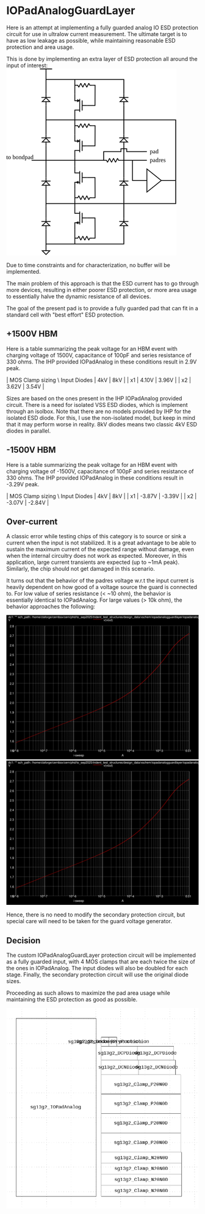 # IOPadAnalogGuardLayer

Here is an attempt at implementing a fully guarded analog IO ESD protection circuit for use
in ultralow current measurement. The ultimate target is to have as low leakage as possible,
while maintaining reasonable ESD protection and area usage.

This is done by implementing an extra layer of ESD protection all around the input of interest:
![Fully guarded ESD protection circuit](./images/IOPadAnalogGuardLayer.svg)

Due to time constraints and for characterization, no buffer will be implemented.

The main problem of this approach is that the ESD current has to
go through more devices, resulting in either poorer ESD protection, or
more area usage to essentially halve the dynamic resistance of all devices.

The goal of the present pad is to provide a fully guarded pad that can fit in
a standard cell with "best effort" ESD protection.

## +1500V HBM

Here is a table summarizing the peak voltage for an HBM event with charging voltage of 1500V, capacitance of 100pF
and series resistance of 330 ohms. The IHP provided IOPadAnalog in these conditions
result in 2.9V peak.

| MOS Clamp sizing \ Input Diodes | 4kV   | 8kV   |
| x1                              | 4.10V | 3.96V |
| x2                              | 3.62V | 3.54V |

Sizes are based on the ones present in the IHP IOPadAnalog provided circuit.
There is a need for isolated VSS ESD diodes, which is implement through an isolbox.
Note that there are no models provided by IHP for the isolated ESD diode. For this,
I use the non-isolated model, but keep in mind that it may perform worse in reality.
8kV diodes means two classic 4kV ESD diodes in parallel.

## -1500V HBM

Here is a table summarizing the peak voltage for an HBM event with charging voltage of -1500V, capacitance of 100pF
and series resistance of 330 ohms. The IHP provided IOPadAnalog in these conditions
result in -3.29V peak.

| MOS Clamp sizing \ Input Diodes | 4kV    | 8kV    |
| x1                              | -3.87V | -3.39V |
| x2                              | -3.07V | -2.84V |

## Over-current

A classic error while testing chips of this category is to source or sink a current
when the input is not stabilized. It is a great advantage to be able to sustain
the maximum current of the expected range without damage, even when the internal
circuitry does not work as expected.
Moreover, in this application, large current transients are expected (up to ~1mA peak).
Similarly, the chip should not get damaged in this scenario.

It turns out that the behavior of the padres voltage w.r.t the input current is heavily dependent
on how good of a voltage source the guard is connected to. For
low value of series resistance (< ~10 ohm), the behavior is essentially identical to IOPadAnalog.
For large values (> 10k ohm), the behavior approaches the following:

![Output voltage for positive (outside-to-inside the chip) current](./images/current_source_pos.svg)
![Output voltage for negative (inside-to-outside the chip) current](./images/current_source_pos.svg)

Hence, there is no need to modify the secondary protection circuit, but special
care will need to be taken for the guard voltage generator.

## Decision

The custom IOPadAnalogGuardLayer protection circuit will be implemented as
a fully guarded input, with 4 MOS clamps that are each twice the size of the ones
in IOPadAnalog. The input diodes will also be doubled for each stage.
Finally, the secondary protection circuit will use the original diode sizes.

Proceeding as such allows to maximize the pad area usage while maintaining the
ESD protection as good as possible.

![Initial area usage for the IOPadAnalogGuardLayer](./images/IOPadAnalogGuardLayer_initial_sizing.png)
